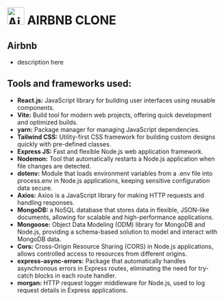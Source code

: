 # <a href="https://emoji.gg/emoji/4560-airbnb"><img src="https://cdn3.emoji.gg/emojis/4560-airbnb.png" width="40px" height="40px" alt="Airbnb"></a> AIRBNB CLONE 

## Airbnb 

- description here 

## Tools and frameworks used:

- **React.js:** JavaScript library for building user interfaces using reusable components.
- **Vite:** Build tool for modern web projects, offering quick development and optimized builds.
- **yarn:** Package manager for managing JavaScript dependencies.
- **Tailwind CSS:** Utility-first CSS framework for building custom designs quickly with pre-defined classes.
- **Express JS:** Fast and flexible Node.js web application framework.
- **Nodemon:** Tool that automatically restarts a Node.js application when file changes are detected.
- **dotenv:** Module that loads environment variables from a .env file into process.env in Node.js applications, keeping sensitive configuration data secure.
- **Axios:** Axios is a JavaScript library for making HTTP requests and handling responses.
- **MongoDB:** a NoSQL database that stores data in flexible, JSON-like documents, allowing for scalable and high-performance applications.
- **Mongoose:** Object Data Modeling (ODM) library for MongoDB and Node.js, providing a schema-based solution to model and interact with MongoDB data.
- **Cors:** Cross-Origin Resource Sharing (CORS) in Node.js applications, allows controlled access to resources from different origins.
- **express-async-errors:** Package that automatically handles asynchronous errors in Express routes, eliminating the need for try-catch blocks in each route handler.
- **morgan:** HTTP request logger middleware for Node.js, used to log request details in Express applications.